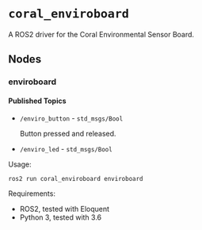 # `coral_enviroboard`

A ROS2 driver for the Coral Environmental Sensor Board.

## Nodes

### enviroboard

#### Published Topics

* `/enviro_button` - `std_msgs/Bool`

    Button pressed and released.

* `/enviro_led` - `std_msgs/Bool`

Usage:
~~~
ros2 run coral_enviroboard enviroboard
~~~

Requirements:
* ROS2, tested with Eloquent
* Python 3, tested with 3.6
